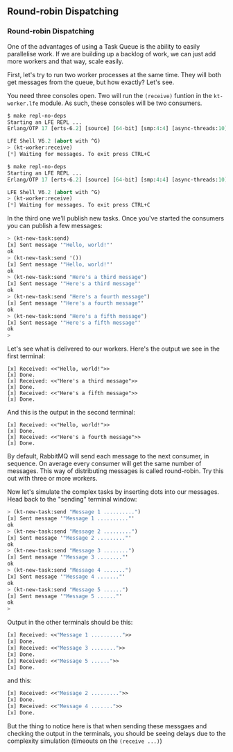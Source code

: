 ## Round-robin Dispatching

### Round-robin Dispatching

One of the advantages of using a Task Queue is the ability to easily parallelise
work. If we are building up a backlog of work, we can just add more workers and
that way, scale easily.

First, let's try to run two worker processes at the same time. They will both
get messages from the queue, but how exactly? Let's see.

You need three consoles open. Two will run the ``(receive)`` funtion in the
``kt-worker.lfe`` module. As such, these consoles will be two consumers.

```cl
$ make repl-no-deps
Starting an LFE REPL ...
Erlang/OTP 17 [erts-6.2] [source] [64-bit] [smp:4:4] [async-threads:10] ...

LFE Shell V6.2 (abort with ^G)
> (kt-worker:receive)
[*] Waiting for messages. To exit press CTRL+C
```

```cl
$ make repl-no-deps
Starting an LFE REPL ...
Erlang/OTP 17 [erts-6.2] [source] [64-bit] [smp:4:4] [async-threads:10] ...

LFE Shell V6.2 (abort with ^G)
> (kt-worker:receive)
[*] Waiting for messages. To exit press CTRL+C
```

In the third one we'll publish new tasks. Once you've started the consumers you
can publish a few messages:

```cl
> (kt-new-task:send)
[x] Sent message '"Hello, world!"'
ok
> (kt-new-task:send '())
[x] Sent message '"Hello, world!"'
ok
> (kt-new-task:send "Here's a third message")
[x] Sent message '"Here's a third message"'
ok
> (kt-new-task:send "Here's a fourth message")
[x] Sent message '"Here's a fourth message"'
ok
> (kt-new-task:send "Here's a fifth message")
[x] Sent message '"Here's a fifth message"'
ok
>
```

Let's see what is delivered to our workers. Here's the output we see in the
first terminal:

```
[x] Received: <<"Hello, world!">>
[x] Done.
[x] Received: <<"Here's a third message">>
[x] Done.
[x] Received: <<"Here's a fifth message">>
[x] Done.
```

And this is the output in the second terminal:

```
[x] Received: <<"Hello, world!">>
[x] Done.
[x] Received: <<"Here's a fourth message">>
[x] Done.
```

By default, RabbitMQ will send each message to the next consumer, in sequence.
On average every consumer will get the same number of messages. This way of
distributing messages is called round-robin. Try this out with three or more
workers.

Now let's simulate the complex tasks by inserting dots into our messages.
Head back to the "sending" terminal window:

```cl
> (kt-new-task:send "Message 1 ..........")
[x] Sent message '"Message 1 .........."'
ok
> (kt-new-task:send "Message 2 .........")
[x] Sent message '"Message 2 ........."'
ok
> (kt-new-task:send "Message 3 ........")
[x] Sent message '"Message 3 ........"'
ok
> (kt-new-task:send "Message 4 .......")
[x] Sent message '"Message 4 ......."'
ok
> (kt-new-task:send "Message 5 ......")
[x] Sent message '"Message 5 ......"'
ok
>
```

Output in the other terminals should be this:

```cl
[x] Received: <<"Message 1 ..........">>
[x] Done.
[x] Received: <<"Message 3 ........">>
[x] Done.
[x] Received: <<"Message 5 ......">>
[x] Done.
```

and this:

```cl
[x] Received: <<"Message 2 .........">>
[x] Done.
[x] Received: <<"Message 4 .......">>
[x] Done.
```

But the thing to notice here is that when sending these messgaes and checking
the output in the terminals, you should be seeing delays due to the complexity
simulation (timeouts on the ``(receive ...)``)
